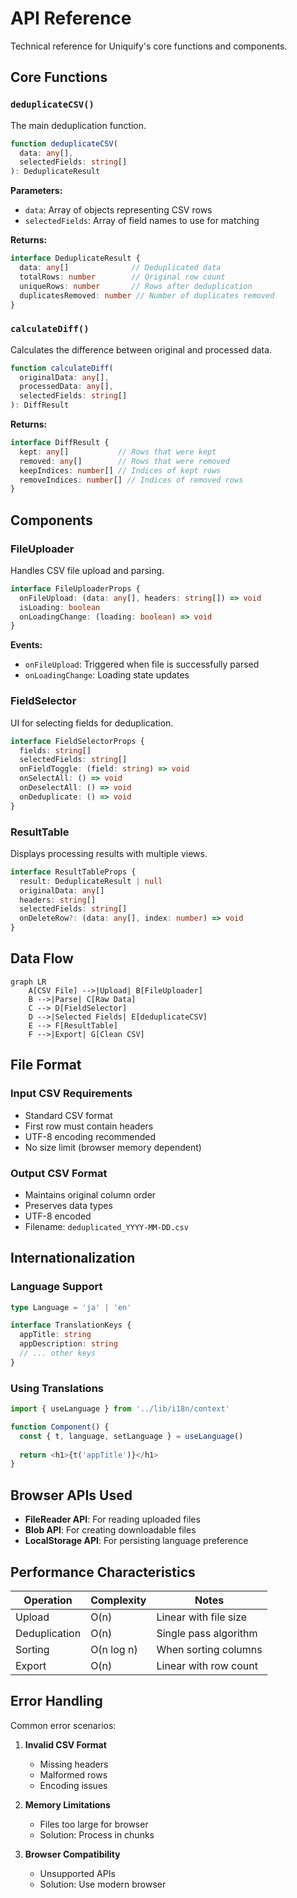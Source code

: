 # API Reference

Technical reference for Uniquify's core functions and components.

## Core Functions

### `deduplicateCSV()`

The main deduplication function.

```typescript
function deduplicateCSV(
  data: any[],
  selectedFields: string[]
): DeduplicateResult
```

**Parameters:**
- `data`: Array of objects representing CSV rows
- `selectedFields`: Array of field names to use for matching

**Returns:**
```typescript
interface DeduplicateResult {
  data: any[]              // Deduplicated data
  totalRows: number        // Original row count
  uniqueRows: number       // Rows after deduplication
  duplicatesRemoved: number // Number of duplicates removed
}
```

### `calculateDiff()`

Calculates the difference between original and processed data.

```typescript
function calculateDiff(
  originalData: any[],
  processedData: any[],
  selectedFields: string[]
): DiffResult
```

**Returns:**
```typescript
interface DiffResult {
  kept: any[]           // Rows that were kept
  removed: any[]        // Rows that were removed
  keepIndices: number[] // Indices of kept rows
  removeIndices: number[] // Indices of removed rows
}
```

## Components

### FileUploader

Handles CSV file upload and parsing.

```typescript
interface FileUploaderProps {
  onFileUpload: (data: any[], headers: string[]) => void
  isLoading: boolean
  onLoadingChange: (loading: boolean) => void
}
```

**Events:**
- `onFileUpload`: Triggered when file is successfully parsed
- `onLoadingChange`: Loading state updates

### FieldSelector

UI for selecting fields for deduplication.

```typescript
interface FieldSelectorProps {
  fields: string[]
  selectedFields: string[]
  onFieldToggle: (field: string) => void
  onSelectAll: () => void
  onDeselectAll: () => void
  onDeduplicate: () => void
}
```

### ResultTable

Displays processing results with multiple views.

```typescript
interface ResultTableProps {
  result: DeduplicateResult | null
  originalData: any[]
  headers: string[]
  selectedFields: string[]
  onDeleteRow?: (data: any[], index: number) => void
}
```

## Data Flow

```mermaid
graph LR
    A[CSV File] -->|Upload| B[FileUploader]
    B -->|Parse| C[Raw Data]
    C --> D[FieldSelector]
    D -->|Selected Fields| E[deduplicateCSV]
    E --> F[ResultTable]
    F -->|Export| G[Clean CSV]
```

## File Format

### Input CSV Requirements

- Standard CSV format
- First row must contain headers
- UTF-8 encoding recommended
- No size limit (browser memory dependent)

### Output CSV Format

- Maintains original column order
- Preserves data types
- UTF-8 encoded
- Filename: `deduplicated_YYYY-MM-DD.csv`

## Internationalization

### Language Support

```typescript
type Language = 'ja' | 'en'

interface TranslationKeys {
  appTitle: string
  appDescription: string
  // ... other keys
}
```

### Using Translations

```typescript
import { useLanguage } from '../lib/i18n/context'

function Component() {
  const { t, language, setLanguage } = useLanguage()
  
  return <h1>{t('appTitle')}</h1>
}
```

## Browser APIs Used

- **FileReader API**: For reading uploaded files
- **Blob API**: For creating downloadable files
- **LocalStorage API**: For persisting language preference

## Performance Characteristics

| Operation | Complexity | Notes |
|-----------|------------|-------|
| Upload | O(n) | Linear with file size |
| Deduplication | O(n) | Single pass algorithm |
| Sorting | O(n log n) | When sorting columns |
| Export | O(n) | Linear with row count |

## Error Handling

Common error scenarios:

1. **Invalid CSV Format**
   - Missing headers
   - Malformed rows
   - Encoding issues

2. **Memory Limitations**
   - Files too large for browser
   - Solution: Process in chunks

3. **Browser Compatibility**
   - Unsupported APIs
   - Solution: Use modern browser